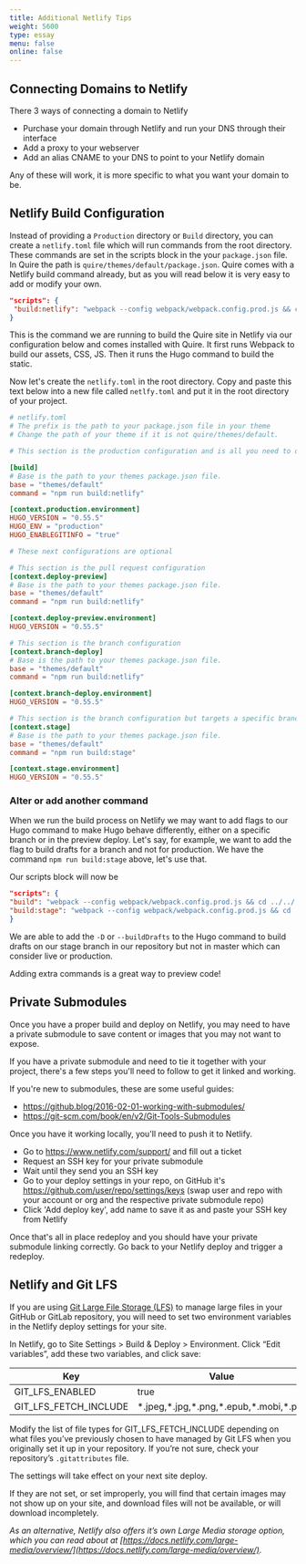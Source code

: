 ```yaml
---
title: Additional Netlify Tips
weight: 5600
type: essay
menu: false
online: false
---
```


## Connecting Domains to Netlify

There 3 ways of connecting a domain to Netlify

- Purchase your domain through Netlify and run your DNS through their interface
- Add a proxy to your webserver
- Add an alias CNAME to your DNS to point to your Netlify domain

Any of these will work, it is more specific to what you want your domain to be.

## Netlify Build Configuration

Instead of providing a `Production` directory or `Build` directory, you can create a `netlify.toml` file which will run commands from the root directory. These commands are set in the scripts block in the your `package.json` file.  In Quire the path is `quire/themes/default/package.json`. Quire comes with a Netlify build command already, but as you will read below it is very easy to add or modify your own.

```json
"scripts": {
 "build:netlify": "webpack --config webpack/webpack.config.prod.js && cd ../../ && hugo --minify --config config.yml,config/site.yml"
}
```

This is the command we are running to build the Quire site in Netlify via our configuration below and comes installed with Quire. It first runs Webpack to build our assets, CSS, JS. Then it runs the Hugo command to build the static.

Now let's create the `netlify.toml` in the root directory. Copy and paste this text below into a new file called `netlfy.toml` and put it in the root directory of your project.

```toml
# netlify.toml
# The prefix is the path to your package.json file in your theme
# Change the path of your theme if it is not quire/themes/default.

# This section is the production configuration and is all you need to deploy

[build]
# Base is the path to your themes package.json file.
base = "themes/default"
command = "npm run build:netlify"

[context.production.environment]
HUGO_VERSION = "0.55.5"
HUGO_ENV = "production"
HUGO_ENABLEGITINFO = "true"

# These next configurations are optional

# This section is the pull request configuration
[context.deploy-preview]
# Base is the path to your themes package.json file.
base = "themes/default"
command = "npm run build:netlify"

[context.deploy-preview.environment]
HUGO_VERSION = "0.55.5"

# This section is the branch configuration
[context.branch-deploy]
# Base is the path to your themes package.json file.
base = "themes/default"
command = "npm run build:netlify"

[context.branch-deploy.environment]
HUGO_VERSION = "0.55.5"

# This section is the branch configuration but targets a specific branch and also runs a different command
[context.stage]
# Base is the path to your themes package.json file.
base = "themes/default"
command = "npm run build:stage"

[context.stage.environment]
HUGO_VERSION = "0.55.5"
```

### Alter or add another command

When we run the build process on Netlify we may want to add flags to our Hugo command to make Hugo behave differently, either on a specific branch or in the preview deploy. Let's say, for example, we want to add the flag to build drafts for a branch and not for production. We have the command `npm run build:stage` above, let's use that.

Our scripts block will now be

```json
"scripts": {
"build": "webpack --config webpack/webpack.config.prod.js && cd ../../ && hugo --minify --config config.yml,config/site.yml",
"build:stage": "webpack --config webpack/webpack.config.prod.js && cd ../../ && hugo --minify -D"
}
```

We are able to add the `-D` or `--buildDrafts` to the Hugo command to build drafts on our stage branch in our repository but not in master which can consider live or production.

Adding extra commands is a great way to preview code!

## Private Submodules

Once you have a proper build and deploy on Netlify, you may need to have a private submodule to save content or images that you may not want to expose.

If you have a private submodule and need to tie it together with your project, there's a few steps you'll need to follow to get it linked and working.

If you're new to submodules, these are some useful guides:

- https://github.blog/2016-02-01-working-with-submodules/
- https://git-scm.com/book/en/v2/Git-Tools-Submodules

Once you have it working locally, you'll need to push it to Netlify.

- Go to https://www.netlify.com/support/ and fill out a ticket
- Request an SSH key for your private submodule
- Wait until they send you an SSH key
- Go to your deploy settings in your repo, on GitHub it's https://github.com/user/repo/settings/keys (swap user and repo with your account or org and the respective private submodule repo)
- Click 'Add deploy key', add name to save it as and paste your SSH key from Netlify

Once that's all in place redeploy and you should have your private submodule linking correctly.  Go back to your Netlify deploy and trigger a redeploy.

## Netlify and Git LFS

If you are using [Git Large File Storage (LFS)](https://git-lfs.github.com/) to manage large files in your GitHub or GitLab repository, you will need to set two environment variables in the Netlify deploy settings for your site.

In Netlify, go to Site Settings > Build & Deploy > Environment. Click “Edit variables”, add these two variables, and click save:

| Key | Value |
| --- | ----- |
| GIT_LFS_ENABLED | true |
| GIT_LFS_FETCH_INCLUDE | \*.jpeg,\*.jpg,\*.png,\*.epub,\*.mobi,\*.pdf |

Modify the list of file types for GIT_LFS_FETCH_INCLUDE depending on what files you’ve previously chosen to have managed by Git LFS when you originally set it up in your repository. If you’re not sure, check your repository’s `.gitattributes` file.

The settings will take effect on your next site deploy.

If they are not set, or set improperly, you will find that certain images may not show up on your site, and download files will not be available, or will download incompletely.

*As an alternative, Netlify also offers it’s own Large Media storage option, which you can read about at [https://docs.netlify.com/large-media/overview/](https://docs.netlify.com/large-media/overview/).*
